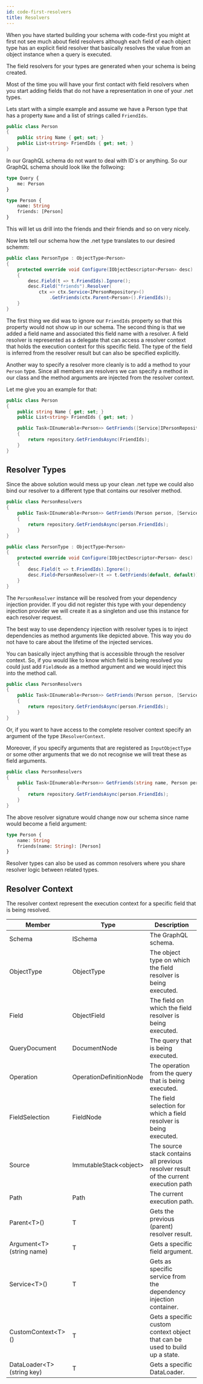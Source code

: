 ```yaml
---
id: code-first-resolvers
title: Resolvers
---
```


When you have started building your schema with code-first you might at first not see much about field resolvers although each field of each object type has an explicit field resolver that basically resolves the value from an object instance when a query is executed.

The field resolvers for your types are generated when your schema is being created.

Most of the time you will have your first contact with field resolvers when you start adding fields that do not have a representation in one of your .net types.

Lets start with a simple example and assume we have a Person type that has a property `Name` and a list of strings called `FriendIds`.

```csharp
public class Person
{
    public string Name { get; set; }
    public List<string> FriendIds { get; set; }
}
```

In our GraphQL schema do not want to deal with ID`s or anything. So our GraphQL schema should look like the follwoing:

```GraphQL
type Query {
    me: Person
}

type Person {
    name: String
    friends: [Person]
}
```

This will let us drill into the friends and their friends and so on very nicely.

Now lets tell our schema how the .net type translates to our desired schemm:

```csharp
public class PersonType : ObjectType<Person>
{
    protected override void Configure(IObjectDescriptor<Person> desc)
    {
        desc.Field(t => t.FriendIds).Ignore();
        desc.Field("friends").Resolver(
            ctx => ctx.Service<IPersonRepository>()
                .GetFriends(ctx.Parent<Person>().FriendIds));
    }
}
```

The first thing we did was to ignore our `FriendIds` property so that this property would not show up in our schema. The second thing is that we added a field name and associated this field name with a resolver. A field resolver is represented as a delegate that can access a resolver context that holds the execution context for this specific field. The type of the field is inferred from the resolver result but can also be specified explicitly.

Another way to specify a resolver more cleanly is to add a method to your `Person` type. Since all members are resolvers we can specify a method in our class and the method arguments are injected from the resolver context.

Let me give you an example for that:

```csharp
public class Person
{
    public string Name { get; set; }
    public List<string> FriendIds { get; set; }

    public Task<IEnumerable<Person>> GetFriends([Service]IPersonRepository repository)
    {
        return repository.GetFriendsAsync(FriendIds);
    }
}
```

## Resolver Types

Since the above solution would mess up your clean .net type we could also bind our resolver to a different type that contains our resolver method.

```csharp
public class PersonResolvers
{
    public Task<IEnumerable<Person>> GetFriends(Person person, [Service]IPersonRepository repository)
    {
        return repository.GetFriendsAsync(person.FriendIds);
    }
}

public class PersonType : ObjectType<Person>
{
    protected override void Configure(IObjectDescriptor<Person> desc)
    {
        desc.Field(t => t.FriendIds).Ignore();
        desc.Field<PersonResolver>(t => t.GetFriends(default, default));
    }
}
```

The `PersonResolver` instance will be resolved from your dependency injection provider. If you did not register this type with your dependency injection provider we will create it as a singleton and use this instance for each resolver request.

The best way to use dependency injection with resolver types is to inject dependencies as method arguments like depicted above. This way you do not have to care about the lifetime of the injected services.

You can basically inject anything that is accessible through the resolver context. So, if you would like to know which field is being resolved you could just add `FieldNode` as a method argument and we would inject this into the method call.

```csharp
public class PersonResolvers
{
    public Task<IEnumerable<Person>> GetFriends(Person person, [Service]IPersonRepository repository, FieldNode fieldSelection)
    {
        return repository.GetFriendsAsync(person.FriendIds);
    }
}
```

Or, if you want to have access to the complete resolver context specify an argument of the type `IResolverContext`. 

Moreover, if you specify arguments that are registered as `InputObjectType` or some other arguments that we do not recognise we will treat these as field arguments.

```csharp
public class PersonResolvers
{
    public Task<IEnumerable<Person>> GetFriends(string name, Person person, [Service]IPersonRepository repository)
    {
        return repository.GetFriendsAsync(person.FriendIds);
    }
}
```

The above resolver signature would change now our schema since name would become a field argument:

```GraphQL
type Person {
    name: String
    friends(name: String): [Person]
}
```

Resolver types can also be used as common resolvers where you share resolver logic between related types.

## Resolver Context

The resolver context represent the execution context for a specific field that is being resolved.

| Member        | Type | Description |
| ------------- | ----------- | ----------- |
| Schema | ISchema | The GraphQL schema. |
| ObjectType | ObjectType | The object type on which the field resolver is being executed. |
| Field | ObjectField | The field on which the field resolver is being executed. |
| QueryDocument | DocumentNode | The query that is being executed. |
| Operation | OperationDefinitionNode | The operation from the query that is being executed. |
| FieldSelection | FieldNode | The field selection for which a field resolver is being executed. |
| Source | ImmutableStack\<object\> | The source stack contains all previous resolver result of the current execution path |
| Path | Path | The current execution path. |
| Parent\<T\>() | T | Gets the previous (parent) resolver result. |
| Argument\<T\>(string name) | T | Gets a specific field argument. |
| Service\<T\>() | T | Gets as specific service from the dependency injection container. |
| CustomContext\<T\>() | T | Gets a specific custom context object that can be used to build up a state. |
| DataLoader\<T\>(string key) | T | Gets a specific DataLoader. |